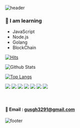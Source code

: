 ![header](https://capsule-render.vercel.app/api?type=waving&color=gradient&height=300&section=header&text=hyunho%20codding&fontSize=90)

### 🥕 I am learning

- JavaScript
- Node.js
- Golang
- BlockChain

[![Hits](https://hits.seeyoufarm.com/api/count/incr/badge.svg?url=https%3A%2F%2Fgithub.com%2Falsrhkd101&count_bg=%238B08C0&title_bg=%23C20000&icon=node-dot-js.svg&icon_color=%23403535&title=hits&edge_flat=true)](https://hits.seeyoufarm.com)

![Github Stats](https://github-readme-stats.vercel.app/api?username=alsrhkd101&show_icons=true&theme=radical)

[![Top Langs](https://github-readme-stats.vercel.app/api/top-langs/?username=alsrhkd101&layout=compact)](https://github.com/alsrhkd101/github-readme-stats)

<img src="https://img.shields.io/badge/HTML5-f16524?style=flat-square&logo=HTML5&logoColor=white"/>
<img src="https://img.shields.io/badge/CSS3-28a4d8?style=flat-square&logo=CSS3&logoColor=white"/>
<img src="https://img.shields.io/badge/JavaScript-f7e018?style=flat-square&logo=JavaScript&logoColor=white"/>
<img src="https://img.shields.io/badge/React-7ddfff?style=flat-square&logo=React&logoColor=black"/>
<img src="https://img.shields.io/badge/Redux-7649bb?style=flat-square&logo=Redux&logoColor=white"/>
<img src="https://img.shields.io/badge/GitHub-black?style=flat-square&logo=GitHub&logoColor=white"/>
<img src="https://img.shields.io/badge/Go-7649bb?style=flat-square&logo=Go&logoColor=white"/></a>&nbsp 
<br><br><br>

#### 📧 Email : gusgh3291@gmail.com

![footer](https://capsule-render.vercel.app/api?type=wave&color=auto&height=200&section=footer&text=%20&fontSize=90)
